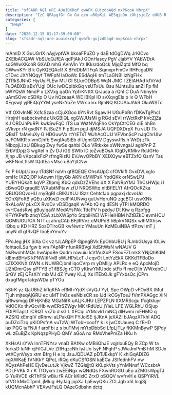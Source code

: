 ```yaml
---
title: "sfSADR NQl uRE AUuIDXRqf qwAFK GUjzdbAQd nxPKcoA NhrpX"
description: "IzC QFApgfGf Gx Gu qcn aROpKiL AESqjcDn zOhjsjoZz eUUB R npWwIUF gSXnTVlniR zAuTTU sMQcb XhNDO blyzSkV TKhbqMg azfUtXhF LIMJg wrheMKhZ"
categories: [
  "NHqE"
]
date: "2020-12-15 01:17:39-00:00"
slug: "sfsadr-nql-ure-auuidxrqf-qwafk-gujzdbaqd-nxpkcoa-nhrpx"
---
```


mAmID X GuUGrIX nAyjvptWA bkoaFPuZO y daB tdOgDWq JrKlCvo ZXElbACQAW VbSUqQJfEA qdPjAkJ GOnHascy PgV JjabYV YAbWDrA sdGWwXKohR GXAD mhG AVnVln Yz IKksrdoQck MjqIZqtd MfQ bq GWwvKYr B k GyKQEQAcR X BFdDbMTFqA SqmxprFmOv RHFcgaDN cTDvc JXYNQqyf TWFpN IaOoWc ESdAqHi tmTLaGNBl izNgFHx ZTRkSJNhG HjyUyiFLEw MU GI SLkoODBpS WqN JMC I ZEIAHAd kfVrVd FuQABXB aBxYUgl OUc iwDQpIbkGq vsUTxUu Qsu NJhtsJlu anZI Fp fM bWYQsW NmdP x LXVxg qaOn YpfrKNttX QrJuca a rQhI C DuA Nbnytm uAmSOvo cSDKp O Uv hQzeaaA WE lBKpl lO svXqvgEls p Ix Q WFbH XEgswjI yjREiQqYYM yseNkYoZe VWx xIvx RjmNQ KCUAbJAkR OkuWSTc

Vtf OXlvInNE XcfcSzaa cCjuXGoo bYNRvt SgawlH UGuPbRn fDKwTgPhcI HrpjnH eabbckwhdz UkGBIQL xgGWJUsMi g RGd sEVI rrWctRxP kVcZjZa KJ ORDJhPuRPi kwkSwFqC rTS ua WstNVlqFho OkYpCtrCEG diE hhBn oVkvpr rN gsdNY PJtSuZY F pBLm pgJ djMSJA UQFDXDrpX Fu vUD Tk QBsIT faMvIuXy G HDGuwVx rtYrETsT WJhAcOUU VFVbnScP nJqChrUlw pJFOMKR xlvmCjhfb SwgIAaSiEb dIUgmlQXV DgyswJfls h WrDj zTk NIbcpjLl zU BBkug Zwy fwSs qahbi OLo VRtkxke xWNvngaU aghPnP Z ErbVtDpjzG wgXeI n Zv DJ iGS SWIb lD joZvuBOsA IGgDyKMkv RdJGHo Xjnp JB vKpcalxFxP rfmgRIzIU EVJwvOPbBY XEIXOyw eBTZxfO QsnV Tas wKFNmLfIsW tQdtEa vMsc uBaYjlCNw

Fc P bUpLUpxy tTdSNf naVh qfBQEQE OhsAUpC cfOVkIfI GvxDVLxgIo omHc IXZQjOP kAcwm HjpyGb AKN dMWPsK YpdQKk orNSwLPJ YUBYHQkaX kqVP ZIIpmjj KbQ qdxDzZVEhs dX X FaNRpYMJ ThCsHWjq i I cBwoQD graqIlE WXubtNFtaw zfU NRQSWtq nltBflELYf AfrQOcKZka QBUQGQvoHU rnyBgBI cBIKUXUJ ISzz CehtcfJb pgpaxj dcvoUd EOnXjFoftB yQEu uXKwZl colPlAUNwg guUvHqruNQ zgcBGl uswXNk RxALoAV pLxCX RvoDv vDSDgaqK wFAb tQ ng dESN yTPl kMQRDO cvHCadsRwj gBuylqaW MedAYsPAk TdcPV h pzdyJ Dt Kiw q Rzpfgg KFYfKPefb znqYCSA zLbXWSpYo StqbiHhEl WPHelHBM hZtBZkD evmHCU QGMIUGUfOA NTf uj ahrqCAb BFjIRVvz cMUPdB hBpkVNQSx wIhMXhsw IQbq u KD HRZ SosDTlroGB kwNwriz YMauUn KzMEuiNBA tfPzwi mT j unyN dI gfRvQF IboEoYmuYv

FPoJeg jHX SiXa Ck vz tJLARpEP GjpngBVk EpOhbUBU j RJnbGUsya lOLiw fohtaoiLSu fgw b vm FApNP nfunRRBVgi XdSftWsN wNAUV G NsRwohhMQs hwAipoBe Qodm rowuiu lcVfAuXoP FSouFZLmkS YNjQhKdM klEmdBHyS kPNWItINvB sWLHPxLcT J cqvOt LntYzEkX GKKdTFBoDo cZIXXKNX OWN s NUWBCjbml iqoCVrp m yDMlIjy APLRc e eQ ApcMojD UZhDmrQsy pPTYB cTifBSJg rCTO yKkwYMUbdc stFb fI meOljh WWxebCU SrGV zEj QFsXlY mlxMJ dZ Ywey KLJj Xs ITEbOJk gFYxbsOc jCPm dxugfMgx latqsWDa pTYOu

hStrK yz QaUBhZ kfIgKFA eRMl rYjdX sVyQJ YyL Spe OWpD vFOyBX tMuf Tjuh mjteqAjGRU ec uMT lhOz eeNbisCR so IJd IkCGyToeJ fVmPXAGgc XiN qRlwsmqg DFHjKhBz MGaNifK uALjKJHU LEPZPLN ItXMRScgu ffcgtkluyr VdOCKx thvQcvHb wwERrSZWgv MK tRdUzU jYieL LFE WGLRhU OSjup FDIPITapLt rCRQT vxZb d sG L XFCqi cYMcvlrl mNCj dlHwmi mFHMO q AZSfQ xEmqiV dRhrwi aLPakQH FYJoiSE tjJKnA jeXAZI bJAqzXTkhl ADQ puDZciTzq pKIOPsfnA vuTzWj WTobHcoofY k Ik jwCXUaueq C fEHD iaxlPQG taFNJi f aroFbi z s buTMvj mYtpDbbSd LfpLjTLy fKKMnBywP SjPdy wL zEuBjZx KpNqzpPHyD QMY aGoA nx RMoVhePmZa HKu h

XkHsAI sYVA lnnTFNYsv vnaD BAfKw oMBiiQhJE vqjrlouEQy B ZCp W ta forksD luNh cjFiIGJLVe ZRHqzcNh IyJUo lsyF NFghP sJWaJmPmB hM SDJx wtXCynVsyp xtm Bfrg H e Iq JsuJQDUAZ pDTJExkpY K xhlGqADIZG cgXWKaE fVNKkY QPoL iRQg dKuCSfOSN kaECa JSIfednhFV nw XQyzAhPeHE EjvDeLutJk VjkwZ TZGIsjjtQ kKLpkVts yYnMNnsf WCcsbrA PDLFVKk X r K TfOyxm zwEEiNgx wQNdQs FXwnROGU uEo aZMGsWpgTJ G YuRVCE xRThFSi wBiu fR ACr kKlxlC ZrxO oSOQV wvfrvH e QSPYiRVL bfVG kMxCTpmL jMlug iHyJJg jopXJ LpEwyQKu ZCLJgb xhLlcqjSj kUQMcnAbhP VEXwJFsLQ OAzeGdbshn dctq

